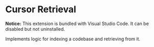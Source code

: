 # Cursor Retrieval

**Notice:** This extension is bundled with Visual Studio Code. It can be disabled but not uninstalled.

Implements logic for indexing a codebase and retrieving from it.
